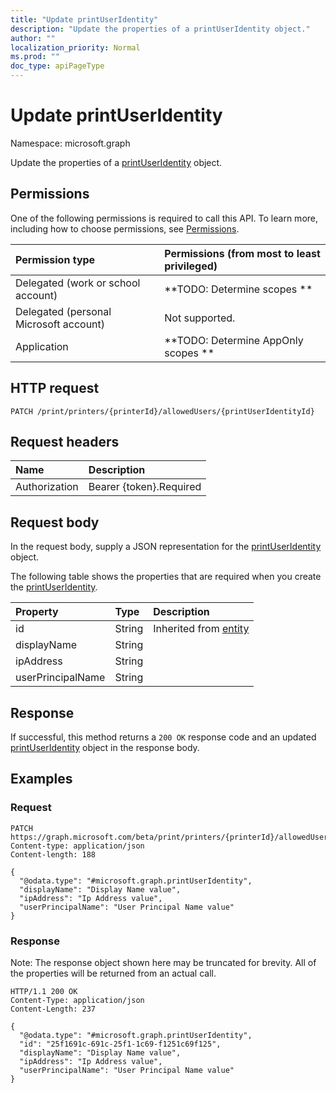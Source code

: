 ```yaml
---
title: "Update printUserIdentity"
description: "Update the properties of a printUserIdentity object."
author: ""
localization_priority: Normal
ms.prod: ""
doc_type: apiPageType
---
```


# Update printUserIdentity

Namespace: microsoft.graph

Update the properties of a [printUserIdentity](../resources/printuseridentity.md) object.

## Permissions
One of the following permissions is required to call this API. To learn more, including how to choose permissions, see [Permissions](/concepts/permissions-reference.md).

|Permission type|Permissions (from most to least privileged)|
|:---|:---|
|Delegated (work or school account)|**TODO: Determine scopes **|
|Delegated (personal Microsoft account)|Not supported.|
|Application|**TODO: Determine AppOnly scopes **|

## HTTP request
<!-- {
  "blockType": "ignored"
}
-->
``` http
PATCH /print/printers/{printerId}/allowedUsers/{printUserIdentityId}
```

## Request headers
|Name|Description|
|:---|:---|
|Authorization|Bearer {token}.Required|

## Request body
In the request body, supply a JSON representation for the [printUserIdentity](../resources/printuseridentity.md) object.

The following table shows the properties that are required when you create the [printUserIdentity](../resources/printuseridentity.md).

|Property|Type|Description|
|:---|:---|:---|
|id|String| Inherited from [entity](../resources/entity.md)|
|displayName|String||
|ipAddress|String||
|userPrincipalName|String||



## Response
If successful, this method returns a `200 OK` response code and an updated [printUserIdentity](../resources/printuseridentity.md) object in the response body.

## Examples

### Request
<!-- {
  "blockType": "request",
  "name": "update_printuseridentity"
}
-->
``` http
PATCH https://graph.microsoft.com/beta/print/printers/{printerId}/allowedUsers/{printUserIdentityId}
Content-type: application/json
Content-length: 188

{
  "@odata.type": "#microsoft.graph.printUserIdentity",
  "displayName": "Display Name value",
  "ipAddress": "Ip Address value",
  "userPrincipalName": "User Principal Name value"
}
```

### Response
Note: The response object shown here may be truncated for brevity. All of the properties will be returned from an actual call.
<!-- {
  "blockType": "response",
  "truncated": true
}
-->
``` http
HTTP/1.1 200 OK
Content-Type: application/json
Content-Length: 237

{
  "@odata.type": "#microsoft.graph.printUserIdentity",
  "id": "25f1691c-691c-25f1-1c69-f1251c69f125",
  "displayName": "Display Name value",
  "ipAddress": "Ip Address value",
  "userPrincipalName": "User Principal Name value"
}
```

